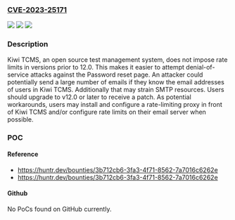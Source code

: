 ### [CVE-2023-25171](https://cve.mitre.org/cgi-bin/cvename.cgi?name=CVE-2023-25171)
![](https://img.shields.io/static/v1?label=Product&message=kiwi&color=blue)
![](https://img.shields.io/static/v1?label=Version&message=12.0%3C%2012.0%20&color=brighgreen)
![](https://img.shields.io/static/v1?label=Vulnerability&message=CWE-770%20Allocation%20of%20Resources%20Without%20Limits%20or%20Throttling&color=brighgreen)

### Description

Kiwi TCMS, an open source test management system, does not impose rate limits in versions prior to 12.0. This makes it easier to attempt denial-of-service attacks against the Password reset page. An attacker could potentially send a large number of emails if they know the email addresses of users in Kiwi TCMS. Additionally that may strain SMTP resources. Users should upgrade to v12.0 or later to receive a patch. As potential workarounds, users may install and configure a rate-limiting proxy in front of Kiwi TCMS and/or configure rate limits on their email server when possible.

### POC

#### Reference
- https://huntr.dev/bounties/3b712cb6-3fa3-4f71-8562-7a7016c6262e
- https://huntr.dev/bounties/3b712cb6-3fa3-4f71-8562-7a7016c6262e

#### Github
No PoCs found on GitHub currently.

